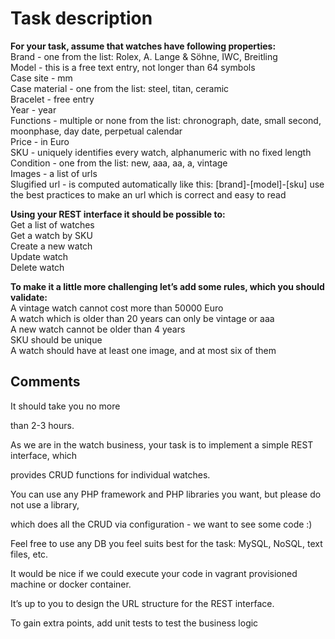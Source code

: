 Task description
=================

**For your task, assume that watches have following properties:** <br />
Brand - one from the list: Rolex, A. Lange & Söhne, IWC, Breitling<br />
Model - this is a free text entry, not longer than 64 symbols<br />
Case site - mm<br />
Case material - one from the list: steel, titan, ceramic<br />
Bracelet - free entry<br />
Year - year<br />
Functions - multiple or none from the list: chronograph, date, small second, moonphase, day date,
perpetual calendar<br />
Price - in Euro<br />
SKU - uniquely identifies every watch, alphanumeric with no fixed length
Condition - one from the list: new, aaa, aa, a, vintage<br />
Images - a list of urls<br />
Slugified url - is computed automatically like this: [brand]-[model]-[sku]
use the best practices to make an url which is correct and easy to read<br />

**Using your REST interface it should be possible to:** <br />
Get a list of watches<br />
Get a watch by SKU<br />
Create a new watch<br />
Update watch<br />
Delete watch<br />

**To make it a little more challenging let’s add some rules, which you should validate:** <br />
A vintage watch cannot cost more than 50000 Euro<br />
A watch which is older than 20 years can only be vintage or aaa<br />
A new watch cannot be older than 4 years<br />
SKU should be unique<br />
A watch should have at least one image, and at most six of them<br />

Comments
----------------

It should take you no more 

than 2-3 hours.

As we are in the watch business, your task is to implement a simple REST interface, which 

provides CRUD functions for individual watches. 

You can use any PHP framework and PHP libraries you want, but please do not use a library, 

which does all the CRUD via configuration - we want to see some code :)

Feel free to use any DB you feel suits best for the task: MySQL, NoSQL, text files, etc.

It would be nice if we could execute your code in vagrant provisioned machine or docker container.

It’s up to you to design the URL structure for the REST interface.

To gain extra points, add unit tests to test the business logic